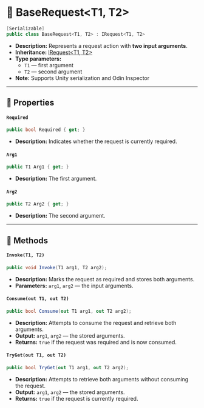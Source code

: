 # 🧩 BaseRequest&lt;T1, T2&gt;

```csharp
[Serializable]
public class BaseRequest<T1, T2> : IRequest<T1, T2>
```

- **Description:** Represents a request action with <b>two input arguments</b>.
- **Inheritance:** [IRequest&lt;T1, T2&gt;](IRequest%602.md)
- **Type parameters:**
    - `T1` — first argument
    - `T2` — second argument
- **Note:** Supports Unity serialization and Odin Inspector

---

## 🔑 Properties

#### `Required`

```csharp
public bool Required { get; }
```

- **Description:** Indicates whether the request is currently required.

#### `Arg1`

```csharp
public T1 Arg1 { get; }
```

- **Description:** The first argument.

#### `Arg2`

```csharp
public T2 Arg2 { get; }
```

- **Description:** The second argument.

---

## 🏹 Methods

#### `Invoke(T1, T2)`

```csharp
public void Invoke(T1 arg1, T2 arg2);
```

- **Description:** Marks the request as required and stores both arguments.
- **Parameters:** `arg1`, `arg2` — the input arguments.

#### `Consume(out T1, out T2)`

```csharp
public bool Consume(out T1 arg1, out T2 arg2);
```

- **Description:** Attempts to consume the request and retrieve both arguments.
- **Output:** `arg1`, `arg2` — the stored arguments.
- **Returns:** `true` if the request was required and is now consumed.

#### `TryGet(out T1, out T2)`

```csharp
public bool TryGet(out T1 arg1, out T2 arg2);
```

- **Description:** Attempts to retrieve both arguments without consuming the request.
- **Output:** `arg1`, `arg2` — the stored arguments.
- **Returns:** `true` if the request is currently required.